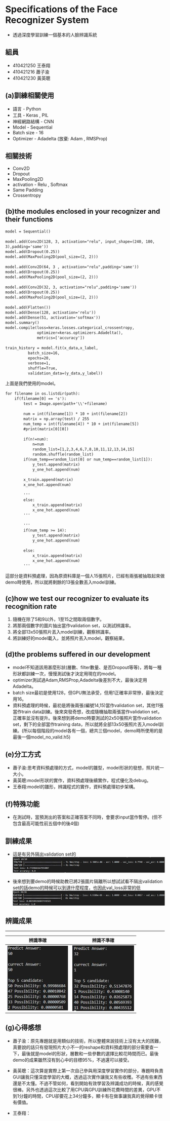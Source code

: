 [valid]:https://github.com/410421250/Face_recignition/blob/master/Performance%20Image/with_valid.jpg
[novalid]:https://github.com/410421250/Face_recignition/blob/master/Performance%20Image/no_valid.jpg
[correct]:https://github.com/410421250/Face_recignition/blob/master/Performance%20Image/perform.jpg
[incorrect]:https://github.com/410421250/Face_recignition/blob/master/Performance%20Image/incorrect.jpg


# Specifications of the Face Recognizer System
* 透過深度學習訓練一個基本的人臉辨識系統 

## 組員
* 410421250 王泰翔
* 410421216 蕭子渝
* 410421230 黃英聰

## (a)訓練相關使用
* 語言 - Python
* 工具 - Keras , PIL
* 神經網路結構 - CNN 
* Model - Sequential
* Batch size - 16
* Optimizer - Adadelta (放棄: Adam , RMSProp)


## 相關技術
* Conv2D
* Dropout
* MaxPooling2D
* activation - Relu , Softmax
* Same Padding
* Crossentropy

## (b)the modules enclosed in your recognizer and their functions
```
model = Sequential()

model.add(Conv2D(128, 3, activation="relu", input_shape=(240, 180, 3),padding='same'))
model.add(Dropout(0.25))
model.add(MaxPooling2D(pool_size=(2, 2)))

model.add(Conv2D(64, 3 , activation="relu",padding='same'))
model.add(Dropout(0.25))
model.add(MaxPooling2D(pool_size=(2, 2)))

model.add(Conv2D(32, 3, activation="relu",padding='same'))
model.add(Dropout(0.25))
model.add(MaxPooling2D(pool_size=(2, 2)))

model.add(Flatten())
model.add(Dense(128, activation='relu'))
model.add(Dense(51, activation='softmax'))
model.summary()
model.compile(loss=keras.losses.categorical_crossentropy,
              optimizer=keras.optimizers.Adadelta(),
              metrics=['accuracy'])

train_history = model.fit(x_data,x_label,
          batch_size=16,
          epochs=20,
          verbose=1,
          shuffle=True,
          validation_data=(y_data,y_label))
```
上面是我們使用的model。  
```
for filename in os.listdir(path):
    if(filename[0] == 's'):
        test = Image.open(path+'\\'+filename)
        
        num = int(filename[1]) * 10 + int(filename[2]) 
        matrix = np.array(test) / 255
        num_temp = int(filename[4]) * 10 + int(filename[5]) 
        #print(matrix[0][0])
        
        if(n!=num):
            n=num
            random_list=[1,2,3,4,6,7,8,10,11,12,13,14,15]
            random.shuffle(random_list)
        if(num_temp==random_list[0] or num_temp==random_list[1]):
            y_test.append(matrix)
            y_one_hot.append(num)
            
        x_train.append(matrix)
        x_one_hot.append(num)
            
        '''
        else:
            x_train.append(matrix)
            x_one_hot.append(num)
        '''
            
        '''
        if(num_temp >= 14):
            y_test.append(matrix)
            y_one_hot.append(num)
           
        else:
            x_train.append(matrix)
            x_one_hot.append(num)
        '''
```
這部分是資料預處理，因為原資料庫是一個人15張照片，已經有兩張被抽取起來做demo時使用，所以就將剩餘的13張全數丟入model訓練。

## (c)how we test our recognizer to evaluate its recognition rate

1. 隨機在除了5和9以外，1至15之間取兩個數字。
2. 將那兩個數字的圖片抽出當作validation set，以測試辨識率。
3. 將全部13x50張照片丟入model訓練，觀察辨識率。
4. 將訓練好的model載入，並將照片丟入model，觀察結果。

## (d)the problems suffered in our development
* model不知道該用甚麼形狀(層數、filter數量、是否Dropout等等)，將每一種形狀都訓練一次，慢慢測試後才決定用現在的model。
* optimizer測試過Adam,RMSProp,Adadelta後差別不大，最後決定用Adadelta。
* batch size最初是使用128，但GPU無法承受，但用1正確率非常慘，最後決定用16。
* 資料預處理的時候，最初是將後兩張(編號14,15)當作validation set，其他11張當作train data訓練。後來突發奇想，改成隨機抽取兩張當作validation set，正確率並沒有提升。後來想到將demo時要測試的2x50張照片當作validation set，剩下的全部當作training data，所以就將全部13x50張照片丟入model訓練。(所以每個階段的model各有一個，總共三個model，demo時所使用的是最後一個model_no_valid.h5)

## (e)分工方式

* 蕭子渝:思考資料預處理的方式，model的雛型，model形狀的發想，照片統一大小。
* 黃英聰:model形狀的實作，資料預處理後續實作，程式優化及debug。
* 王泰翔:model的雛形，辨識程式的實作，資料預處理初步架構。

## (f)特殊功能

* 在測試時，當預測出的答案和正確答案不同時，會要求input當作暫停。(但不包含最高可能性前五個中的後4個)

## 訓練成果
* 這是有另外隔出validation set的
![valid]

* 後來想到要demo的時候助教已將2張圖片隔離所以想試試看不隔出validation set的話demo的時候可以到達什麼程度，也因此val_loss非常的低
![novalid]
## 辨識成果
***
|辨識準確      |辨識不準確    |
|:-----------:|:-----------:|
|![correct]   |![incorrect] |

## (g)心得感想
* 蕭子渝：原先專題就是用類似的技術，所以整體來說技術上沒有太大的困難，真要說的話只有發現照片大小不一的reshape和資料預處理的部分需要查一下，最後就是model的形狀，層數和一些參數的選擇比較花時間而已。最後demo的成果雖然沒有到心中的目標95%，不過還可以接受。

* 黃英聰：這次算是實際上第一次自己參與用深度學習實作的部分，專題時負責GUI讓我只懂深度學習的大概，透過這次實作讓我又有些收穫。不過有些東西還是不太懂。不過不管如何，看到開始有效學習及辨識成功的時候，真的感覺很棒。另外也透過這次比較了用CPU與GPU訓練所花費時間的差異，GPU不到1分鐘的時間，CPU卻要花上34分鐘多，顯卡有在做事讓我真的覺得顯卡很有價值。

* 王泰翔：


